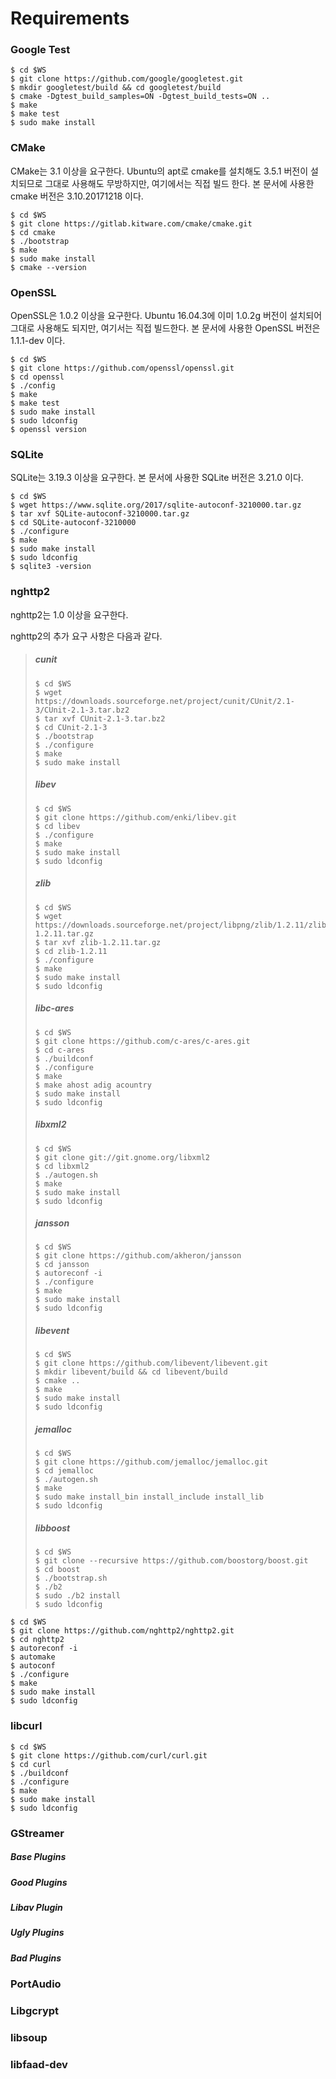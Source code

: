# Requirements

### 

### Google Test

```
$ cd $WS
$ git clone https://github.com/google/googletest.git
$ mkdir googletest/build && cd googletest/build
$ cmake -Dgtest_build_samples=ON -Dgtest_build_tests=ON ..
$ make
$ make test
$ sudo make install
```

### CMake

CMake는 3.1 이상을 요구한다. Ubuntu의 apt로 cmake를 설치해도 3.5.1 버전이 설치되므로 그대로 사용해도 무방하지만, 여기에서는 직접 빌드 한다. 본 문서에 사용한 cmake 버전은 3.10.20171218 이다.

```
$ cd $WS
$ git clone https://gitlab.kitware.com/cmake/cmake.git
$ cd cmake
$ ./bootstrap
$ make
$ sudo make install
$ cmake --version
```

### 

### OpenSSL

OpenSSL은 1.0.2 이상을 요구한다. Ubuntu 16.04.3에 이미 1.0.2g 버전이 설치되어 그대로 사용해도 되지만, 여기서는 직접 빌드한다. 본 문서에 사용한 OpenSSL 버전은 1.1.1-dev 이다.

```
$ cd $WS
$ git clone https://github.com/openssl/openssl.git
$ cd openssl
$ ./config
$ make
$ make test
$ sudo make install
$ sudo ldconfig
$ openssl version
```

### 

### SQLite

SQLite는 3.19.3 이상을 요구한다. 본 문서에 사용한 SQLite 버전은 3.21.0 이다.

```
$ cd $WS
$ wget https://www.sqlite.org/2017/sqlite-autoconf-3210000.tar.gz
$ tar xvf SQLite-autoconf-3210000.tar.gz
$ cd SQLite-autoconf-3210000
$ ./configure
$ make
$ sudo make install
$ sudo ldconfig
$ sqlite3 -version
```

### 

### nghttp2

nghttp2는 1.0 이상을 요구한다.

nghttp2의 추가 요구 사항은 다음과 같다.

> ##### cunit
>
> ```
> $ cd $WS
> $ wget https://downloads.sourceforge.net/project/cunit/CUnit/2.1-3/CUnit-2.1-3.tar.bz2
> $ tar xvf CUnit-2.1-3.tar.bz2
> $ cd CUnit-2.1-3
> $ ./bootstrap
> $ ./configure
> $ make
> $ sudo make install
> ```
>
> ##### libev
>
> ```
> $ cd $WS
> $ git clone https://github.com/enki/libev.git
> $ cd libev
> $ ./configure
> $ make
> $ sudo make install
> $ sudo ldconfig
> ```
>
> ##### zlib
>
> ```
> $ cd $WS
> $ wget https://downloads.sourceforge.net/project/libpng/zlib/1.2.11/zlib-1.2.11.tar.gz
> $ tar xvf zlib-1.2.11.tar.gz
> $ cd zlib-1.2.11
> $ ./configure
> $ make
> $ sudo make install
> $ sudo ldconfig
> ```
>
> ##### libc-ares
>
> ```
> $ cd $WS
> $ git clone https://github.com/c-ares/c-ares.git
> $ cd c-ares
> $ ./buildconf
> $ ./configure
> $ make
> $ make ahost adig acountry
> $ sudo make install
> $ sudo ldconfig
> ```
>
> ##### libxml2
>
> ```
> $ cd $WS
> $ git clone git://git.gnome.org/libxml2
> $ cd libxml2
> $ ./autogen.sh
> $ make
> $ sudo make install
> $ sudo ldconfig
> ```
>
> ##### jansson
>
> ```
> $ cd $WS
> $ git clone https://github.com/akheron/jansson
> $ cd jansson
> $ autoreconf -i
> $ ./configure
> $ make
> $ sudo make install
> $ sudo ldconfig
> ```
>
> ##### libevent
>
> ```
> $ cd $WS
> $ git clone https://github.com/libevent/libevent.git
> $ mkdir libevent/build && cd libevent/build
> $ cmake ..
> $ make
> $ sudo make install
> $ sudo ldconfig
> ```
>
> ##### jemalloc
>
> ```
> $ cd $WS
> $ git clone https://github.com/jemalloc/jemalloc.git
> $ cd jemalloc
> $ ./autogen.sh
> $ make
> $ sudo make install_bin install_include install_lib
> $ sudo ldconfig
> ```
>
> ##### libboost
>
> ```
> $ cd $WS
> $ git clone --recursive https://github.com/boostorg/boost.git
> $ cd boost
> $ ./bootstrap.sh
> $ ./b2
> $ sudo ./b2 install
> $ sudo ldconfig
> ```

```
$ cd $WS
$ git clone https://github.com/nghttp2/nghttp2.git
$ cd nghttp2
$ autoreconf -i
$ automake
$ autoconf
$ ./configure
$ make
$ sudo make install
$ sudo ldconfig
```

### 

### libcurl

```
$ cd $WS
$ git clone https://github.com/curl/curl.git
$ cd curl
$ ./buildconf
$ ./configure
$ make
$ sudo make install
$ sudo ldconfig
```

### 

### GStreamer

##### Base Plugins

##### Good Plugins

##### Libav Plugin

##### Ugly Plugins

##### Bad Plugins

### 

### PortAudio

### 

### Libgcrypt

### 

### libsoup

### 

### libfaad-dev

### 

### 




